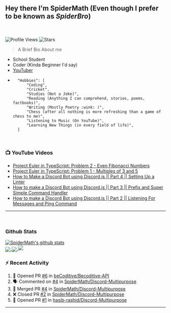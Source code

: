 ## **Hey there I'm SpiderMath (Even though I prefer to be known as *SpiderBro*)**
<br><br>
![Profile Views](https://komarev.com/ghpvc/?username=SpiderMath)
![Stars](https://img.shields.io/github/stars/SpiderMath?style=social)

> A Brief Bio About me
- School Student
- Coder (Kinda Beginner I'd say)
- [YouTuber](https://youtube.com/channel/UCuQvyfLaZOG4bPwEvqSYCLg)
- ```js<br>
	"Hobbies": [
		"Coding",
		"Cricket",
		"Studies (Not a Joke)",
		"Reading (Anything I can comprehend, stories, poems, factbooks)",
		"Writing (Mostly Poetry :wink: )",
		"Chess (after all nothing is more refreshing than a game of chess to me)",
		"Listening to Music (On YouTube)",
		"Learning New Things (in every field of life)",
	]
	```
<br>

### 📺 YouTube Videos
<!-- YOUTUBE:START -->
- [Project Euler in TypeScript: Problem 2 - Even Fibonacci Numbers](https://www.youtube.com/watch?v=oIsm-KtBW4s)
- [Project Euler in TypeScript: Problem 1 - Multiples of 3 and 5](https://www.youtube.com/watch?v=sjkLIrIfRdo)
- [How to Make a Discord Bot using Discord.js || Part 4 || Setting Up a Linter](https://www.youtube.com/watch?v=Sx1i83ghzlg)
- [How to make a Discord Bot using Discord.js || Part 3 || Prefix and Super Simple Command Handler](https://www.youtube.com/watch?v=VNxnXNWhmlU)
- [How to make a Discord Bot using Discord.js || Part 2 || Listening For Messages and Ping Command](https://www.youtube.com/watch?v=ZVVS-6GLqTc)
<!-- YOUTUBE:END -->
<hr>
<br>

### Github Stats
<a href="https://github.com/anuraghazra/github-readme-stats">
  <img align="center" src="https://github-readme-stats.vercel.app/api?username=SpiderMath&show_icons=true&include_all_commits=true" alt="SpiderMath's github stats" />
</a>
<br>
<a href="https://github.com/anuraghazra/github-readme-stats">
	<img align="center" src="https://github-readme-stats.vercel.app/api/top-langs/?username=SpiderMath&langs_count=10">
</a>
<a href="https://github.com/ryo-ma/github-profile-trophy">
	<img align="center" src="https://github-profile-trophy.vercel.app/?username=SpiderMath&theme=onedark&no-bg=true">
</a>
<img src="https://github-readme-streak-stats.herokuapp.com/?user=SpiderMath&theme=blood">

### :zap: Recent Activity
<!--START_SECTION:activity-->
1. 💪 Opened PR [#6](https://github.com/beCoditive/Becoditive-API/pull/6) in [beCoditive/Becoditive-API](https://github.com/beCoditive/Becoditive-API)
2. 🗣 Commented on [#4](https://github.com/SpiderMath/Discord-Multipurpose/issues/4) in [SpiderMath/Discord-Multipurpose](https://github.com/SpiderMath/Discord-Multipurpose)
3. 🎉 Merged PR [#4](https://github.com/SpiderMath/Discord-Multipurpose/pull/4) in [SpiderMath/Discord-Multipurpose](https://github.com/SpiderMath/Discord-Multipurpose)
4. ❌ Closed PR [#2](https://github.com/SpiderMath/Discord-Multipurpose/pull/2) in [SpiderMath/Discord-Multipurpose](https://github.com/SpiderMath/Discord-Multipurpose)
5. 💪 Opened PR [#1](https://github.com/hasib-rashid/Discord-Multipurpose/pull/1) in [hasib-rashid/Discord-Multipurpose](https://github.com/hasib-rashid/Discord-Multipurpose)
<!--END_SECTION:activity-->
<hr>

